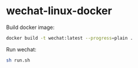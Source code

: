 # wechat-linux-docker

Build docker image:

```sh
docker build -t wechat:latest --progress=plain .
```

Run wechat:

```sh
sh run.sh
```
